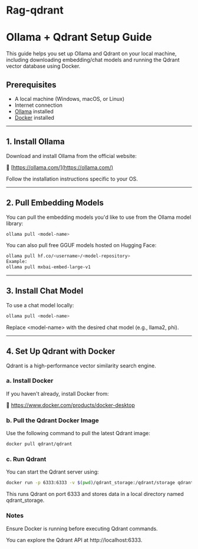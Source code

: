 # Rag-qdrant
# Ollama + Qdrant Setup Guide

This guide helps you set up Ollama and Qdrant on your local machine, including downloading embedding/chat models and running the Qdrant vector database using Docker.

## Prerequisites

- A local machine (Windows, macOS, or Linux)
- Internet connection
- [Ollama](https://ollama.com/) installed
- [Docker](https://www.docker.com/) installed

---

## 1. Install Ollama

Download and install Ollama from the official website:

🔗 [https://ollama.com/](https://ollama.com/)

Follow the installation instructions specific to your OS.

---

## 2. Pull Embedding Models

You can pull the embedding models you'd like to use from the Ollama model library:

```bash
ollama pull <model-name>
```
You can also pull free GGUF models hosted on Hugging Face:
```bash
ollama pull hf.co/<username>/<model-repository>
Example:
ollama pull mxbai-embed-large-v1
```

---

## 3. Install Chat Model
To use a chat model locally:
```bash
ollama pull <model-name>
```
Replace \<model-name\> with the desired chat model (e.g., llama2, phi).

---

## 4. Set Up Qdrant with Docker
Qdrant is a high-performance vector similarity search engine.

### a. Install Docker
If you haven't already, install Docker from:

🔗 https://www.docker.com/products/docker-desktop

### b. Pull the Qdrant Docker Image
Use the following command to pull the latest Qdrant image:
```bash
docker pull qdrant/qdrant
```
### c. Run Qdrant
You can start the Qdrant server using:
```bash
docker run -p 6333:6333 -v $(pwd)/qdrant_storage:/qdrant/storage qdrant/qdrant
```

This runs Qdrant on port 6333 and stores data in a local directory named qdrant_storage.

### Notes
Ensure Docker is running before executing Qdrant commands.

You can explore the Qdrant API at http://localhost:6333.

